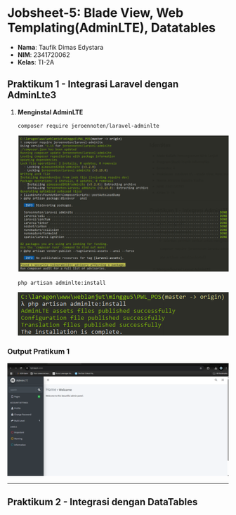 # Jobsheet-5: Blade View, Web Templating(AdminLTE), Datatables

- **Nama**: Taufik Dimas Edystara
- **NIM**: 2341720062
- **Kelas**: TI-2A

## Praktikum 1 - Integrasi Laravel dengan AdminLte3

1. **Menginstal AdminLTE**

   ```bash
   composer require jeroennoten/laravel-adminlte
   ```

   ![alt text](img/1.1.png)

   ```bash
   php artisan adminlte:install
   ```

   ![alt text](img/1.2.png)

### Output Pratikum 1

![alt text](img/1.3.png)

---

## Praktikum 2 - Integrasi dengan DataTables
